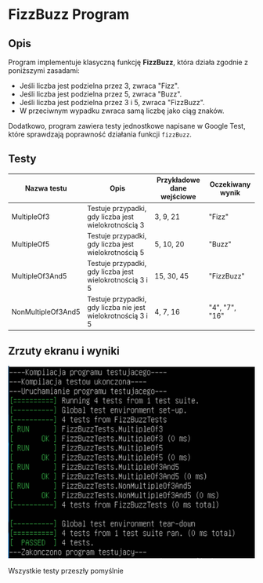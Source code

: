 # FizzBuzz Program

## Opis

Program implementuje klasyczną funkcję **FizzBuzz**, która działa zgodnie z poniższymi zasadami:
- Jeśli liczba jest podzielna przez 3, zwraca "Fizz".
- Jeśli liczba jest podzielna przez 5, zwraca "Buzz".
- Jeśli liczba jest podzielna przez 3 i 5, zwraca "FizzBuzz".
- W przeciwnym wypadku zwraca samą liczbę jako ciąg znaków.

Dodatkowo, program zawiera testy jednostkowe napisane w Google Test, które sprawdzają poprawność działania funkcji `fizzBuzz`.

## Testy
| Nazwa testu | Opis | Przykładowe dane wejściowe | Oczekiwany wynik |
|--------------------|--------------------|---------------------|---------------------|
| MultipleOf3 | Testuje przypadki, gdy liczba jest wielokrotnością 3 | 3, 9, 21 | "Fizz" |
| MultipleOf5 | Testuje przypadki, gdy liczba jest wielokrotnością 5 | 5, 10, 20 | "Buzz" |
| MultipleOf3And5 | Testuje przypadki, gdy liczba jest wielokrotnością 3 i 5 | 15, 30, 45 | "FizzBuzz" |
| NonMultipleOf3And5 | Testuje przypadki, gdy liczba nie jest wielokrotnością 3 i 5 | 4, 7, 16 | "4", "7", "16" |

## Zrzuty ekranu i wyniki

![przykladowa grafika](testy.png)

Wszystkie testy przeszły pomyślnie
